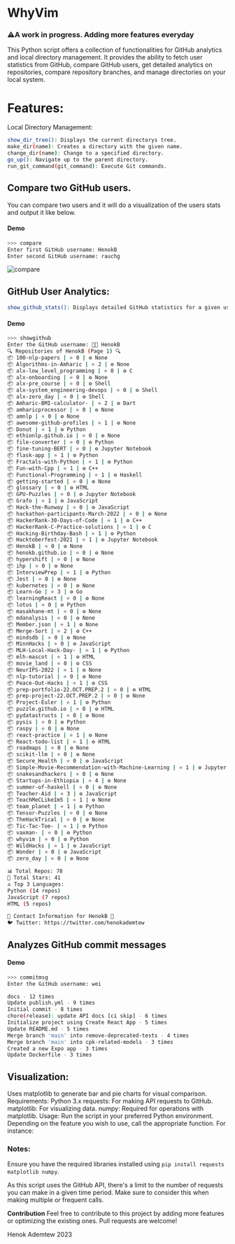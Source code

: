 <p align="center">
<h1>WhyVim</h1>
<h3>⚠️A work in progress. Adding more features everyday</h3>
</p>


This Python script offers a collection of functionalities for GitHub analytics and local directory management. It provides the ability to fetch user statistics from GitHub, compare GitHub users, get detailed analytics on repositories, compare repository branches, and manage directories on your local system.



# Features:
Local Directory Management:
```bash
show_dir_tree(): Displays the current directorys tree.
make_dir(name): Creates a directory with the given name.
change_dir(name): Change to a specified directory.
go_up(): Navigate up to the parent directory.
run_git_command(git_command): Execute Git commands.
```

## Compare two GitHub users.

You can compare two users and it will do a visualization of the users stats and output it like below.

#### Demo

```bash
>>> compare
Enter first GitHub username: HenokB
Enter second GitHub username: rauchg
```

![compare](https://github.com/HenokB/whyvim/assets/46082799/cf8e9b34-1f0a-4c8b-ab0f-5a4e075dc58c)


## GitHub User Analytics:
```bash
show_github_stats(): Displays detailed GitHub statistics for a given username. This includes repositories, stars, top languages, and contact information.
```
#### Demo
```bash
>>> showgithub
Enter the GitHub username: 🧑‍💻 HenokB
🔍 Repositories of HenokB (Page 1) 🔍
📦 100-nlp-papers | ⭐ 0 | ⚙️ None
📦 Algorithms-in-Amharic | ⭐ 2 | ⚙️ None
📦 alx-low_level_programming | ⭐ 0 | ⚙️ C
📦 alx-onboarding | ⭐ 0 | ⚙️ None
📦 alx-pre_course | ⭐ 0 | ⚙️ Shell
📦 alx-system_engineering-devops | ⭐ 0 | ⚙️ Shell
📦 alx-zero_day | ⭐ 0 | ⚙️ Shell
📦 Amharic-BMI-calculator- | ⭐ 2 | ⚙️ Dart
📦 amharicprocessor | ⭐ 0 | ⚙️ None
📦 amnlp | ⭐ 0 | ⚙️ None
📦 awesome-github-profiles | ⭐ 1 | ⚙️ None
📦 Donut | ⭐ 1 | ⚙️ Python
📦 ethionlp.github.io | ⭐ 0 | ⚙️ None
📦 file-converter | ⭐ 0 | ⚙️ Python
📦 fine-tuning-BERT | ⭐ 0 | ⚙️ Jupyter Notebook
📦 flask-app | ⭐ 1 | ⚙️ Python
📦 Fractals-with-Python | ⭐ 1 | ⚙️ Python
📦 Fun-with-Cpp | ⭐ 1 | ⚙️ C++
📦 Functional-Programming | ⭐ 1 | ⚙️ Haskell
📦 getting-started | ⭐ 0 | ⚙️ None
📦 glossary | ⭐ 0 | ⚙️ HTML
📦 GPU-Puzzles | ⭐ 0 | ⚙️ Jupyter Notebook
📦 Grafo | ⭐ 1 | ⚙️ JavaScript
📦 Hack-the-Runway | ⭐ 0 | ⚙️ JavaScript
📦 hackathon-participants-March-2022 | ⭐ 0 | ⚙️ None
📦 HackerRank-30-Days-of-Code | ⭐ 1 | ⚙️ C++
📦 HackerRank-C-Practice-solutions | ⭐ 1 | ⚙️ C
📦 Hacking-Birthday-Bash | ⭐ 1 | ⚙️ Python
📦 Hacktoberfest-2021 | ⭐ 1 | ⚙️ Jupyter Notebook
📦 HenokB | ⭐ 0 | ⚙️ None
📦 henokb.github.io | ⭐ 0 | ⚙️ None
📦 hypershift | ⭐ 0 | ⚙️ None
📦 ihp | ⭐ 0 | ⚙️ None
📦 InterviewPrep | ⭐ 1 | ⚙️ Python
📦 Jest | ⭐ 0 | ⚙️ None
📦 kubernetes | ⭐ 0 | ⚙️ None
📦 Learn-Go | ⭐ 3 | ⚙️ Go
📦 learningReact | ⭐ 0 | ⚙️ None
📦 lotus | ⭐ 0 | ⚙️ Python
📦 masakhane-mt | ⭐ 0 | ⚙️ None
📦 mdanalysis | ⭐ 0 | ⚙️ None
📦 Member.json | ⭐ 1 | ⚙️ None
📦 Merge-Sort | ⭐ 2 | ⚙️ C++
📦 mindsdb | ⭐ 0 | ⚙️ None
📦 MinnHacks | ⭐ 0 | ⚙️ JavaScript
📦 MLH-Local-Hack-Day- | ⭐ 1 | ⚙️ Python
📦 mlh-mascot | ⭐ 1 | ⚙️ HTML
📦 movie_land | ⭐ 0 | ⚙️ CSS
📦 NeurIPS-2022 | ⭐ 1 | ⚙️ None
📦 nlp-tutorial | ⭐ 0 | ⚙️ None
📦 Peace-Out-Hacks | ⭐ 1 | ⚙️ CSS
📦 prep-portfolio-22.OCT.PREP.2 | ⭐ 0 | ⚙️ HTML
📦 prep-project-22.OCT.PREP.2 | ⭐ 0 | ⚙️ None
📦 Project-Euler | ⭐ 1 | ⚙️ Python
📦 puzzle.github.io | ⭐ 0 | ⚙️ HTML
📦 pydatastructs | ⭐ 0 | ⚙️ None
📦 pysis | ⭐ 0 | ⚙️ Python
📦 raspy | ⭐ 0 | ⚙️ None
📦 react-practice | ⭐ 1 | ⚙️ None
📦 React-todo-list | ⭐ 1 | ⚙️ HTML
📦 roadmaps | ⭐ 0 | ⚙️ None
📦 scikit-llm | ⭐ 0 | ⚙️ None
📦 Secure_Health | ⭐ 0 | ⚙️ JavaScript
📦 Simple-Movie-Recommendation-with-Machine-Learning | ⭐ 1 | ⚙️ Jupyter Notebook
📦 snakesandhackers | ⭐ 0 | ⚙️ None
📦 Startups-in-Ethiopia | ⭐ 4 | ⚙️ None
📦 summer-of-haskell | ⭐ 0 | ⚙️ None
📦 Teacher-Aid | ⭐ 3 | ⚙️ JavaScript
📦 TeachMeCLikeIm5 | ⭐ 1 | ⚙️ None
📦 team_planet | ⭐ 1 | ⚙️ Python
📦 Tensor-Puzzles | ⭐ 0 | ⚙️ None
📦 TheHackTrical | ⭐ 0 | ⚙️ None
📦 Tic-Tac-Toe- | ⭐ 1 | ⚙️ Python
📦 vaxman- | ⭐ 0 | ⚙️ Python
📦 whyvim | ⭐ 0 | ⚙️ Python
📦 WildHacks | ⭐ 1 | ⚙️ JavaScript
📦 Wonder | ⭐ 0 | ⚙️ JavaScript
📦 zero_day | ⭐ 0 | ⚙️ None

📊 Total Repos: 78
🌟 Total Stars: 41
🔝 Top 3 Languages:
Python (14 repos)
JavaScript (7 repos)
HTML (5 repos)

💼 Contact Information for HenokB 💼
🐦 Twitter: https://twitter.com/henokademtew
```

## Analyzes GitHub commit messages

#### Demo

```bash
>>> commitmsg
Enter the GitHub username: wei

docs - 12 times
Update publish.yml - 9 times
Initial commit - 8 times
chore(release): update API docs [ci skip] - 6 times       
Initialize project using Create React App - 5 times       
Update README.md - 5 times
Merge branch 'main' into remove-deprecated-tests - 4 times
Merge branch 'main' into cpk-related-models - 3 times     
Created a new Expo app - 3 times
Update Dockerfile - 3 times
```

## Visualization:
Uses matplotlib to generate bar and pie charts for visual comparison.
Requirements:
Python 3.x
requests: For making API requests to GitHub.
matplotlib: For visualizing data.
numpy: Required for operations with matplotlib.
Usage:
Run the script in your preferred Python environment. Depending on the feature you wish to use, call the appropriate function. For instance:


### Notes:
Ensure you have the required libraries installed using ```pip install requests matplotlib numpy```.


As this script uses the GitHub API, there's a limit to the number of requests you can make in a given time period. Make sure to consider this when making multiple or frequent calls.


**Contribution**
Feel free to contribute to this project by adding more features or optimizing the existing ones. Pull requests are welcome!

Henok Ademtew 2023